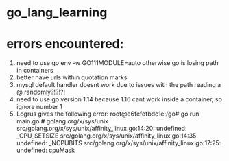 # go_lang_learning



# errors encountered:

1. need to use go env -w GO111MODULE=auto otherwise go is losing path in containers
2. better have urls within quotation marks
3. mysql default handler doesnt work due to issues with the path reading a @ randomly?!?!?!
4. need to use go version 1.14 because 1.16 cant work inside a container, so ignore number 1
5. Logrus gives the following error: 
        root@e6fefefbdc1e:/go# go run main.go 
        \# golang.org/x/sys/unix
        src/golang.org/x/sys/unix/affinity_linux.go:14:20: undefined: _CPU_SETSIZE
        src/golang.org/x/sys/unix/affinity_linux.go:14:35: undefined: _NCPUBITS
        src/golang.org/x/sys/unix/affinity_linux.go:17:25: undefined: cpuMask 
